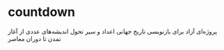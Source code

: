 # countdown
پروژه‌ای آزاد برای بازنویسی تاریخ جهانی اعداد و سیر تحول اندیشه‌های عددی از آغاز تمدن تا دوران معاصر
